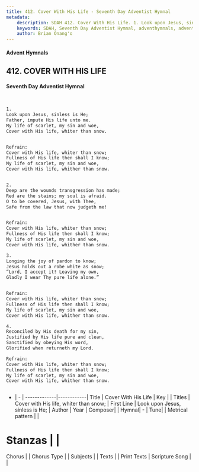 ```yaml
---
title: 412. Cover With His Life - Seventh Day Adventist Hymnal
metadata:
    description: SDAH 412. Cover With His Life. 1. Look upon Jesus, sinless is He; Father, impute His life unto me. My life of scarlet, my sin and woe, Cover with His life, whiter than snow. 
    keywords: SDAH, Seventh Day Adventist Hymnal, adventhymnals, advent hymnals, Cover With His Life, Look upon Jesus, sinless is He; ,Cover with His life, whiter than snow;
    author: Brian Onang'o
---
```


#### Advent Hymnals
## 412. COVER WITH HIS LIFE
#### Seventh Day Adventist Hymnal

```txt


1.
Look upon Jesus, sinless is He;
Father, impute His life unto me.
My life of scarlet, my sin and woe,
Cover with His life, whiter than snow.


Refrain:
Cover with His life, whiter than snow;
Fullness of His life then shall I know;
My life of scarlet, my sin and woe,
Cover with His life, whither than snow.


2.
Deep are the wounds transgression has made;
Red are the stains; my soul is afraid.
O to be covered, Jesus, with Thee,
Safe from the law that now judgeth me!


Refrain:
Cover with His life, whiter than snow;
Fullness of His life then shall I know;
My life of scarlet, my sin and woe,
Cover with His life, whither than snow.

3.
Longing the joy of pardon to know;
Jesus holds out a robe white as snow;
“Lord, I accept it! Leaving my own,
Gladly I wear Thy pure life alone.”


Refrain:
Cover with His life, whiter than snow;
Fullness of His life then shall I know;
My life of scarlet, my sin and woe,
Cover with His life, whither than snow.

4.
Reconciled by His death for my sin,
Justified by His life pure and clean,
Sanctified by obeying His word,
Glorified when returneth my Lord.

Refrain:
Cover with His life, whiter than snow;
Fullness of His life then shall I know;
My life of scarlet, my sin and woe,
Cover with His life, whither than snow.



```

- |   -  |
-------------|------------|
Title | Cover With His Life |
Key |  |
Titles | Cover with His life, whiter than snow; |
First Line | Look upon Jesus, sinless is He; |
Author | 
Year | 
Composer|  |
Hymnal|  - |
Tune|  |
Metrical pattern | |
# Stanzas |  |
Chorus |  |
Chorus Type |  |
Subjects |  |
Texts |  |
Print Texts | 
Scripture Song |  |
  
